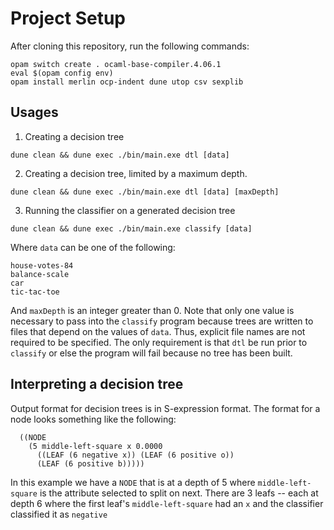 # Project Setup
After cloning this repository, run the following commands:
```
opam switch create . ocaml-base-compiler.4.06.1
eval $(opam config env)
opam install merlin ocp-indent dune utop csv sexplib
```

## Usages
1. Creating a decision tree
```
dune clean && dune exec ./bin/main.exe dtl [data]
```

2. Creating a decision tree, limited by a maximum depth.
```
dune clean && dune exec ./bin/main.exe dtl [data] [maxDepth]
```

3. Running the classifier on a generated decision tree
```
dune clean && dune exec ./bin/main.exe classify [data]
```

Where `data` can be one of the following:
```
house-votes-84
balance-scale
car
tic-tac-toe
```

And `maxDepth` is an integer greater than 0. Note that only one value is necessary
to pass into the `classify` program because trees are written to files that
depend on the values of `data`. Thus, explicit file names are not required to be
specified. The only requirement is that `dtl` be run prior to `classify` or else
the program will fail because no tree has been built.

## Interpreting a decision tree
Output format for decision trees is in S-expression format. The format for a node
looks something like the following:

```
  ((NODE
    (5 middle-left-square x 0.0000
      ((LEAF (6 negative x)) (LEAF (6 positive o))
      (LEAF (6 positive b)))))
```

In this example we have a `NODE` that is at a depth of 5 where `middle-left-square`
is the attribute selected to split on next. There are 3 leafs -- each at depth 6 where
the first leaf's `middle-left-square` had an `x` and the classifier classified it as `negative`
